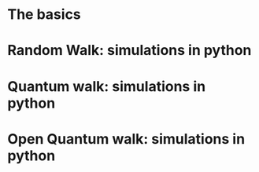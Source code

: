 # The basics
# Random Walk: simulations in python
# Quantum walk: simulations in python
# Open Quantum walk: simulations in python
